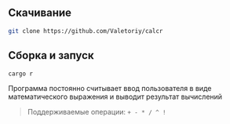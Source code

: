 ## Скачивание

```sh
git clone https://github.com/Valetoriy/calcr
```

## Сборка и запуск

```sh
cargo r
```

Программа постоянно считывает ввод пользователя в виде математического
выражения и выводит результат вычислений

> Поддерживаемые операции: `+ - * / ^ !`
